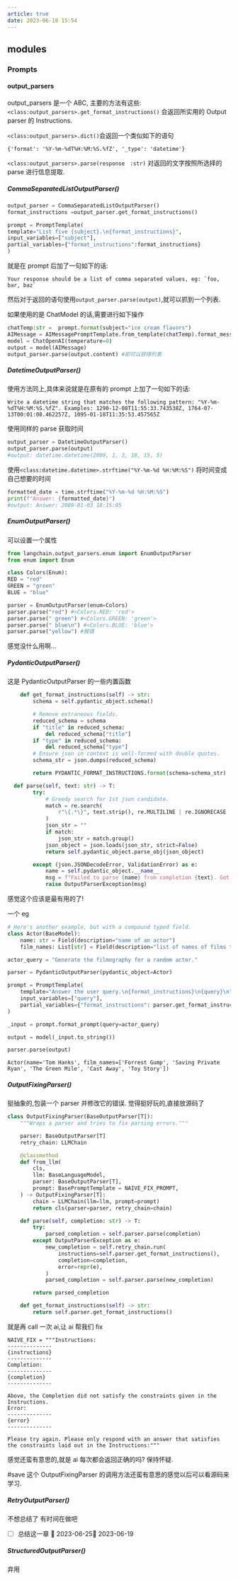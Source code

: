 ```yaml
---
article: true
date: 2023-06-18 15:54
---
```


## modules

### Prompts

#### output_parsers

output_parsers 是一个 ABC, 主要的方法有这些:
`<class:output_parsers>.get_format_instructions()`
会返回所实用的 Output parser 的 Instructions.

`<class:output_parsers>.dict()`会返回一个类似如下的语句

```
{'format': '%Y-%m-%dT%H:%M:%S.%fZ', '_type': 'datetime'}
```

`<class:output_parsers>.parse(response　:str)` 对返回的文字按照所选择的 parse 进行信息提取.

##### CommaSeparatedListOutputParser()

```python
output_parser = CommaSeparatedListOutputParser()
format_instructions =output_parser.get_format_instructions()

prompt = PromptTemplate(
template="List five {subject}.\n{format_instructions}",
input_variables=["subject"],
partial_variables={"format_instructions":format_instructions}
)
```

就是在 prompt 后加了一句如下的话:

```text
Your response should be a list of comma separated values, eg: `foo, bar, baz`
```

然后对于返回的语句使用`output_parser.parse(output)`,就可以抓到一个列表.

如果使用的是 ChatModel 的话,需要进行如下操作

```python
chatTemp:str =  prompt.format(subject="ice cream flavors")
AIMessage = AIMessagePromptTemplate.from_template(chatTemp).format_messages()
model = ChatOpenAI(temperature=0)
output = model(AIMessage)
output_parser.parse(output.content) #即可以获得列表
```

##### DatetimeOutputParser()

使用方法同上,具体来说就是在原有的 prompt 上加了一句如下的话:

```
Write a datetime string that matches the following pattern: "%Y-%m-%dT%H:%M:%S.%fZ". Examples: 1290-12-08T11:55:33.743538Z, 1764-07-13T00:01:08.462257Z, 1095-01-18T11:35:53.457565Z
```

使用同样的 parse 获取时间

```python
output_parser = DatetimeOutputParser()
output_parser.parse(output)
#output: datetime.datetime(2009, 1, 3, 18, 15, 5)
```

使用`<class:datetime.datetime>.strftime("%Y-%m-%d %H:%M:%S")` 将时间变成自己想要的时间

```python
formatted_date = time.strftime("%Y-%m-%d %H:%M:%S")
print(f"Answer: {formatted_date}")
#output: Answer: 2009-01-03 18:15:05
```

##### EnumOutputParser()

可以设置一个属性

```python
from langchain.output_parsers.enum import EnumOutputParser
from enum import Enum

class Colors(Enum):
RED = "red"
GREEN = "green"
BLUE = "blue"

parser = EnumOutputParser(enum=Colors)
parser.parse("red") #<Colors.RED: 'red'>
parser.parse(" green") #<Colors.GREEN: 'green'>
parser.parse(" blue\n") #<Colors.BLUE: 'blue'>
parser.parse("yellow") #报错
```

感觉没什么用啊...

##### PydanticOutputParser()

这是 PydanticOutputParser 的一些内置函数

```python
    def get_format_instructions(self) -> str:
        schema = self.pydantic_object.schema()

        # Remove extraneous fields.
        reduced_schema = schema
        if "title" in reduced_schema:
            del reduced_schema["title"]
        if "type" in reduced_schema:
            del reduced_schema["type"]
        # Ensure json in context is well-formed with double quotes.
        schema_str = json.dumps(reduced_schema)

        return PYDANTIC_FORMAT_INSTRUCTIONS.format(schema=schema_str)
```

```python
  def parse(self, text: str) -> T:
        try:
            # Greedy search for 1st json candidate.
            match = re.search(
                r"\{.*\}", text.strip(), re.MULTILINE | re.IGNORECASE | re.DOTALL
            )
            json_str = ""
            if match:
                json_str = match.group()
            json_object = json.loads(json_str, strict=False)
            return self.pydantic_object.parse_obj(json_object)

        except (json.JSONDecodeError, ValidationError) as e:
            name = self.pydantic_object.__name__
            msg = f"Failed to parse {name} from completion {text}. Got: {e}"
            raise OutputParserException(msg)
```

感觉这个应该是最有用的了!

一个 eg

```python
# Here's another example, but with a compound typed field.
class Actor(BaseModel):
    name: str = Field(description="name of an actor")
    film_names: List[str] = Field(description="list of names of films they starred in")

actor_query = "Generate the filmography for a random actor."

parser = PydanticOutputParser(pydantic_object=Actor)

prompt = PromptTemplate(
    template="Answer the user query.\n{format_instructions}\n{query}\n",
    input_variables=["query"],
    partial_variables={"format_instructions": parser.get_format_instructions()}
)

_input = prompt.format_prompt(query=actor_query)

output = model(_input.to_string())

parser.parse(output)
```

```text
Actor(name='Tom Hanks', film_names=['Forrest Gump', 'Saving Private Ryan', 'The Green Mile', 'Cast Away', 'Toy Story'])
```

##### OutputFixingParser()

挺抽象的,包装一个 parser 并修改它的错误.
觉得挺好玩的,直接放源码了

```python
class OutputFixingParser(BaseOutputParser[T]):
    """Wraps a parser and tries to fix parsing errors."""

    parser: BaseOutputParser[T]
    retry_chain: LLMChain

    @classmethod
    def from_llm(
        cls,
        llm: BaseLanguageModel,
        parser: BaseOutputParser[T],
        prompt: BasePromptTemplate = NAIVE_FIX_PROMPT,
    ) -> OutputFixingParser[T]:
        chain = LLMChain(llm=llm, prompt=prompt)
        return cls(parser=parser, retry_chain=chain)

    def parse(self, completion: str) -> T:
        try:
            parsed_completion = self.parser.parse(completion)
        except OutputParserException as e:
            new_completion = self.retry_chain.run(
                instructions=self.parser.get_format_instructions(),
                completion=completion,
                error=repr(e),
            )
            parsed_completion = self.parser.parse(new_completion)

        return parsed_completion

    def get_format_instructions(self) -> str:
        return self.parser.get_format_instructions()
```

就是再 call 一次 ai,让 ai 帮我们 fix

```
NAIVE_FIX = """Instructions:
--------------
{instructions}
--------------
Completion:
--------------
{completion}
--------------

Above, the Completion did not satisfy the constraints given in the Instructions.
Error:
--------------
{error}
--------------

Please try again. Please only respond with an answer that satisfies the constraints laid out in the Instructions:"""

```

感觉还蛮有意思的,就是 ai 每次都会返回正确的吗? 保持怀疑.

#save 这个 OutputFixingParser 的调用方法还蛮有意思的感觉以后可以看源码来学习.

##### RetryOutputParser()

不想总结了 有时间在做吧

- [ ] 总结这一章 📅 2023-06-25🛫 2023-06-19

##### StructuredOutputParser()

弃用
